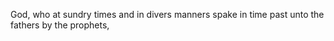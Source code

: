 God, who at sundry times and in divers manners spake in time past unto the fathers by the prophets,
